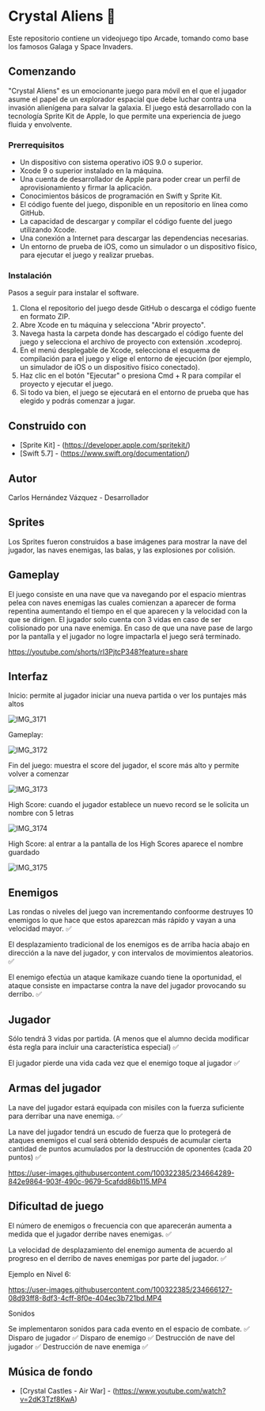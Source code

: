 # Crystal Aliens 🚀

Este repositorio contiene un videojuego tipo Arcade, tomando como base los famosos Galaga y Space Invaders.

## Comenzando

"Crystal Aliens" es un emocionante juego para móvil en el que el jugador asume el papel de un explorador espacial que debe luchar contra una invasión alienígena para salvar la galaxia. El juego está desarrollado con la tecnología Sprite Kit de Apple, lo que permite una experiencia de juego fluida y envolvente.

### Prerrequisitos

- Un dispositivo con sistema operativo iOS 9.0 o superior.
- Xcode 9 o superior instalado en la máquina.
- Una cuenta de desarrollador de Apple para poder crear un perfil de aprovisionamiento y firmar la aplicación.
- Conocimientos básicos de programación en Swift y Sprite Kit.
- El código fuente del juego, disponible en un repositorio en línea como GitHub.
- La capacidad de descargar y compilar el código fuente del juego utilizando Xcode.
- Una conexión a Internet para descargar las dependencias necesarias.
- Un entorno de prueba de iOS, como un simulador o un dispositivo físico, para ejecutar el juego y realizar pruebas.

### Instalación

Pasos a seguir para instalar el software.

1. Clona el repositorio del juego desde GitHub o descarga el código fuente en formato ZIP.
2. Abre Xcode en tu máquina y selecciona "Abrir proyecto".
3. Navega hasta la carpeta donde has descargado el código fuente del juego y selecciona el archivo de proyecto con extensión .xcodeproj.
4. En el menú desplegable de Xcode, selecciona el esquema de compilación para el juego y elige el entorno de ejecución (por ejemplo, un simulador de iOS o un dispositivo físico conectado).
5. Haz clic en el botón "Ejecutar" o presiona Cmd + R para compilar el proyecto y ejecutar el juego.
6. Si todo va bien, el juego se ejecutará en el entorno de prueba que has elegido y podrás comenzar a jugar.

## Construido con

* [Sprite Kit] - (https://developer.apple.com/spritekit/)
* [Swift 5.7] - (https://www.swift.org/documentation/)

## Autor

Carlos Hernández Vázquez -  Desarrollador  

## Sprites 

Los Sprites fueron construidos a base imágenes para mostrar la nave del jugador, las naves enemigas, las balas, y las explosiones por colisión.

## Gameplay 

El juego consiste en una nave que va navegando por el espacio mientras pelea con naves enemigas las cuales comienzan a aparecer de forma repentina aumentando el tiempo en el que aparecen y la velocidad con la que se dirigen. El jugador solo cuenta con 3 vidas en caso de ser colisionado por una nave enemiga. En caso de que una nave pase de largo por la pantalla y el jugador no logre impactarla el juego será terminado. 

https://youtube.com/shorts/rl3PjtcP348?feature=share

## Interfaz 

Inicio: permite al jugador iniciar una nueva partida o ver los puntajes más altos 

![IMG_3171](https://user-images.githubusercontent.com/100322385/234654762-034a45b2-6feb-4352-9c35-a62f321e062f.PNG)

Gameplay: 

![IMG_3172](https://user-images.githubusercontent.com/100322385/234654978-7cf4f8fc-a75f-4e05-a32a-e6c21029b6f4.PNG)


Fin del juego: muestra el score del jugador, el score más alto y permite volver a comenzar 

![IMG_3173](https://user-images.githubusercontent.com/100322385/234656047-ebfe05aa-b745-4fa7-a151-8cc1538636ce.PNG)


High Score: cuando el jugador establece un nuevo record se le solicita un nombre con 5 letras 

![IMG_3174](https://user-images.githubusercontent.com/100322385/234655381-008e0b31-7046-41b9-801d-dff9191a5334.PNG)

High Score: al entrar a la pantalla de los High Scores aparece el nombre guardado 

![IMG_3175](https://user-images.githubusercontent.com/100322385/234655702-910e1d77-0026-47bb-b844-0c304b8424bb.PNG)

## Enemigos 

Las rondas o niveles del juego van incrementando confoorme destruyes 10 enemigos lo que hace que estos aparezcan más rápido y vayan a una velocidad mayor. ✅

El desplazamiento tradicional de los enemigos es de arriba hacia abajo en dirección a la nave del
jugador, y con intervalos de movimientos aleatorios. ✅

El enemigo efectúa un ataque kamikaze cuando tiene la oportunidad, el ataque consiste en
impactarse contra la nave del jugador provocando su derribo. ✅


## Jugador 

Sólo tendrá 3 vidas por partida. (A menos que el alumno decida modificar ésta regla para
incluir una característica especial) ✅

El jugador pierde una vida cada vez que el enemigo toque al jugador ✅

## Armas del jugador

La nave del jugador estará equipada con misiles con la fuerza suficiente para derribar una
nave enemiga. ✅

La nave del jugador tendrá un escudo de fuerza que lo protegerá de ataques enemigos el
cual será obtenido después de acumular cierta cantidad de puntos acumulados por la destrucción de oponentes (cada 20 puntos) ✅

https://user-images.githubusercontent.com/100322385/234664289-842e9864-903f-490c-9679-5cafdd86b115.MP4


## Dificultad de juego

El número de enemigos o frecuencia con que aparecerán aumenta a medida que el
jugador derribe naves enemigas. ✅

La velocidad de desplazamiento del enemigo aumenta de acuerdo al progreso en el
derribo de naves enemigas por parte del jugador. ✅

Ejemplo en Nivel 6: 

https://user-images.githubusercontent.com/100322385/234666127-08d93ff8-8df3-4cff-8f0e-404ec3b721bd.MP4

Sonidos

Se implementaron  sonidos para cada evento en el espacio de combate. ✅
Disparo de jugador ✅
Disparo de enemigo ✅
Destrucción de nave del jugador ✅
Destrucción de nave enemiga ✅

## Música de fondo

* [Crystal Castles - Air War] - (https://www.youtube.com/watch?v=2dK3Tzf8KwA)


